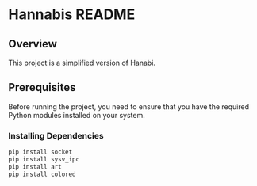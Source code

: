 # Hannabis README

## Overview

This project is a simplified version of Hanabi.

## Prerequisites

Before running the project, you need to ensure that you have the required Python modules installed on your system.

### Installing Dependencies

```bash
pip install socket
pip install sysv_ipc
pip install art
pip install colored
```


